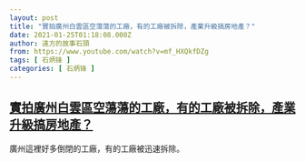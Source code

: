 ```yaml
---
layout: post
title: "實拍廣州白雲區空蕩蕩的工廠，有的工廠被拆除，產業升級搞房地產？"
date: 2021-01-25T01:18:08.000Z
author: 遠方的故事石頭
from: https://www.youtube.com/watch?v=mf_HXQkfDZg
tags: [ 石炳锋 ]
categories: [ 石炳锋 ]
---
```

<!--1611537488000-->
[實拍廣州白雲區空蕩蕩的工廠，有的工廠被拆除，產業升級搞房地產？](https://www.youtube.com/watch?v=mf_HXQkfDZg)
------

<div>
廣州這裡好多倒閉的工廠，有的工廠被迅速拆除。
</div>
